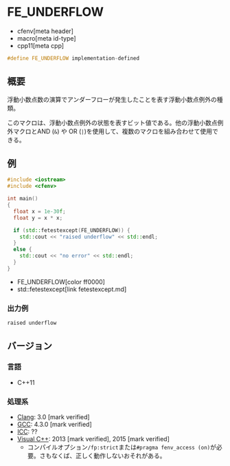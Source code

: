 # FE_UNDERFLOW
* cfenv[meta header]
* macro[meta id-type]
* cpp11[meta cpp]

```cpp
#define FE_UNDERFLOW implementation-defined
```

## 概要
浮動小数点数の演算でアンダーフローが発生したことを表す浮動小数点例外の種類。

このマクロは、浮動小数点例外の状態を表すビット値である。他の浮動小数点例外マクロとAND (`&`) や OR (`|`)を使用して、複数のマクロを組み合わせて使用できる。

## 例
```cpp example
#include <iostream>
#include <cfenv>

int main()
{
  float x = 1e-30f;
  float y = x * x;

  if (std::fetestexcept(FE_UNDERFLOW)) {
    std::cout << "raised underflow" << std::endl;
  }
  else {
    std::cout << "no error" << std::endl;
  }
}
```
* FE_UNDERFLOW[color ff0000]
* std::fetestexcept[link fetestexcept.md]

### 出力例
```
raised underflow
```

## バージョン
### 言語
- C++11

### 処理系
- [Clang](/implementation.md#clang): 3.0 [mark verified]
- [GCC](/implementation.md#gcc): 4.3.0 [mark verified]
- [ICC](/implementation.md#icc): ??
- [Visual C++](/implementation.md#visual_cpp): 2013 [mark verified], 2015 [mark verified]
	- コンパイルオプション`/fp:strict`または`#pragma fenv_access (on)`が必要。さもなくば、正しく動作しないおそれがある。
